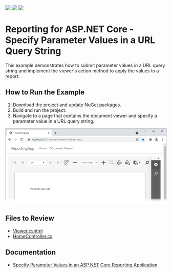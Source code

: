 <!-- default badges list -->
![](https://img.shields.io/endpoint?url=https://codecentral.devexpress.com/api/v1/VersionRange/387730910/23.1.2%2B)
[![](https://img.shields.io/badge/Open_in_DevExpress_Support_Center-FF7200?style=flat-square&logo=DevExpress&logoColor=white)](https://supportcenter.devexpress.com/ticket/details/T1020316)
[![](https://img.shields.io/badge/📖_How_to_use_DevExpress_Examples-e9f6fc?style=flat-square)](https://docs.devexpress.com/GeneralInformation/403183)
<!-- default badges end -->
# Reporting for ASP.NET Core - Specify Parameter Values in a URL Query String

This example demonstrates how to submit parameter values in a URL query string and implement the viewer's action method to apply the values to a report.

## How to Run the Example

1. Download the project and update NuGet packages.
2. Build and run the project.
3. Navigate to a page that contains the document viewer and specify a parameter value in a URL query string.

![](Images/asp-net-core-specify-parameters-in-url.png)

## Files to Review

* [Viewer.cshtml](CS/ReportingApp/Views/Home/Viewer.cshtml)
* [HomeController.cs](CS/ReportingApp/Controllers/HomeController.cs)

## Documentation

* [Specify Parameter Values in an ASP.NET Core Reporting Application](https://docs.devexpress.com/XtraReports/403229).
